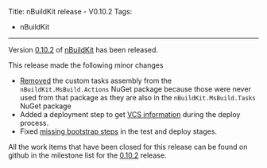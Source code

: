 Title: nBuildKit release - V0.10.2
Tags:
  - nBuildKit
---

Version [0.10.2](https://github.com/nbuildkit/nBuildKit.MsBuild/releases/tag/0.10.2)
of [nBuildKit](https://github.com/nbuildkit/nBuildKit.MsBuild)
has been released.

This release made the following minor changes

- [Removed](https://github.com/nbuildkit/nBuildKit.MsBuild/issues/316) the custom tasks assembly
  from the `nBuildKit.MsBuild.Actions` NuGet package because those were never used from that package
  as they are also in the `nBuildKit.MsBuild.Tasks` NuGet package
- Added a deployment step to get [VCS information](https://github.com/nbuildkit/nBuildKit.MsBuild/issues/318)
  during the deploy process.
- Fixed [missing bootstrap steps](https://github.com/nbuildkit/nBuildKit.MsBuild/issues/317)
  in the test and deploy stages.

All the work items that have been closed for this release can be found on
github in the milestone list for the [0.10.2](https://github.com/nbuildkit/nBuildKit.MsBuild/milestone/36?closed=1) release.
